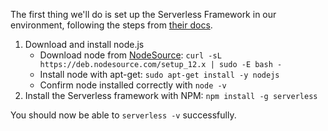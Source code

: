 The first thing we'll do is set up the Serverless Framework in our environment, following the steps from [their docs](https://serverless.com/framework/docs/providers/aws/guide/installation/).

1. Download and install node.js
    - Download node from [NodeSource](https://nodejs.org/en/download/package-manager/#debian-and-ubuntu-based-linux-distributions-enterprise-linux-fedora-and-snap-packages): `curl -sL https://deb.nodesource.com/setup_12.x | sudo -E bash -`
    - Install node with apt-get: `sudo apt-get install -y nodejs`
    - Confirm node installed correctly with `node -v`
2. Install the Serverless framework with NPM: `npm install -g serverless`

You should now be able to `serverless -v` successfully.

